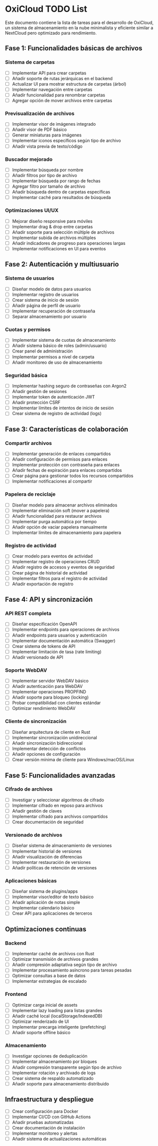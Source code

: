 # OxiCloud TODO List

Este documento contiene la lista de tareas para el desarrollo de OxiCloud, un sistema de almacenamiento en la nube minimalista y eficiente similar a NextCloud pero optimizado para rendimiento.

## Fase 1: Funcionalidades básicas de archivos

### Sistema de carpetas
- [ ] Implementar API para crear carpetas
- [ ] Añadir soporte de rutas jerárquicas en el backend
- [ ] Actualizar UI para mostrar estructura de carpetas (árbol)
- [ ] Implementar navegación entre carpetas
- [ ] Añadir funcionalidad para renombrar carpetas
- [ ] Agregar opción de mover archivos entre carpetas

### Previsualización de archivos
- [ ] Implementar visor de imágenes integrado
- [ ] Añadir visor de PDF básico
- [ ] Generar miniaturas para imágenes
- [ ] Implementar iconos específicos según tipo de archivo
- [ ] Añadir vista previa de texto/código

### Buscador mejorado
- [ ] Implementar búsqueda por nombre
- [ ] Añadir filtros por tipo de archivo
- [ ] Implementar búsqueda por rango de fechas
- [ ] Agregar filtro por tamaño de archivo
- [ ] Añadir búsqueda dentro de carpetas específicas
- [ ] Implementar caché para resultados de búsqueda

### Optimizaciones UI/UX
- [ ] Mejorar diseño responsive para móviles
- [ ] Implementar drag & drop entre carpetas
- [ ] Añadir soporte para selección múltiple de archivos
- [ ] Implementar subida de archivos múltiples
- [ ] Añadir indicadores de progreso para operaciones largas
- [ ] Implementar notificaciones en UI para eventos

## Fase 2: Autenticación y multiusuario

### Sistema de usuarios
- [ ] Diseñar modelo de datos para usuarios
- [ ] Implementar registro de usuarios
- [ ] Crear sistema de inicio de sesión
- [ ] Añadir página de perfil de usuario
- [ ] Implementar recuperación de contraseña
- [ ] Separar almacenamiento por usuario

### Cuotas y permisos
- [ ] Implementar sistema de cuotas de almacenamiento
- [ ] Añadir sistema básico de roles (admin/usuario)
- [ ] Crear panel de administración
- [ ] Implementar permisos a nivel de carpeta
- [ ] Añadir monitoreo de uso de almacenamiento

### Seguridad básica
- [ ] Implementar hashing seguro de contraseñas con Argon2
- [ ] Añadir gestión de sesiones
- [ ] Implementar token de autenticación JWT
- [ ] Añadir protección CSRF
- [ ] Implementar límites de intentos de inicio de sesión
- [ ] Crear sistema de registro de actividad (logs)

## Fase 3: Características de colaboración

### Compartir archivos
- [ ] Implementar generación de enlaces compartidos
- [ ] Añadir configuración de permisos para enlaces
- [ ] Implementar protección con contraseña para enlaces
- [ ] Añadir fechas de expiración para enlaces compartidos
- [ ] Crear página para gestionar todos los recursos compartidos
- [ ] Implementar notificaciones al compartir

### Papelera de reciclaje
- [ ] Diseñar modelo para almacenar archivos eliminados
- [ ] Implementar eliminación soft (mover a papelera)
- [ ] Añadir funcionalidad para restaurar archivos
- [ ] Implementar purga automática por tiempo
- [ ] Añadir opción de vaciar papelera manualmente
- [ ] Implementar límites de almacenamiento para papelera

### Registro de actividad
- [ ] Crear modelo para eventos de actividad
- [ ] Implementar registro de operaciones CRUD
- [ ] Añadir registro de accesos y eventos de seguridad
- [ ] Crear página de historial de actividad
- [ ] Implementar filtros para el registro de actividad
- [ ] Añadir exportación de registro

## Fase 4: API y sincronización

### API REST completa
- [ ] Diseñar especificación OpenAPI
- [ ] Implementar endpoints para operaciones de archivos
- [ ] Añadir endpoints para usuarios y autenticación
- [ ] Implementar documentación automática (Swagger)
- [ ] Crear sistema de tokens de API
- [ ] Implementar limitación de tasa (rate limiting)
- [ ] Añadir versionado de API

### Soporte WebDAV
- [ ] Implementar servidor WebDAV básico
- [ ] Añadir autenticación para WebDAV
- [ ] Implementar operaciones PROPFIND
- [ ] Añadir soporte para bloqueo (locking)
- [ ] Probar compatibilidad con clientes estándar
- [ ] Optimizar rendimiento WebDAV

### Cliente de sincronización
- [ ] Diseñar arquitectura de cliente en Rust
- [ ] Implementar sincronización unidireccional
- [ ] Añadir sincronización bidireccional
- [ ] Implementar detección de conflictos
- [ ] Añadir opciones de configuración
- [ ] Crear versión mínima de cliente para Windows/macOS/Linux

## Fase 5: Funcionalidades avanzadas

### Cifrado de archivos
- [ ] Investigar y seleccionar algoritmos de cifrado
- [ ] Implementar cifrado en reposo para archivos
- [ ] Añadir gestión de claves
- [ ] Implementar cifrado para archivos compartidos
- [ ] Crear documentación de seguridad

### Versionado de archivos
- [ ] Diseñar sistema de almacenamiento de versiones
- [ ] Implementar historial de versiones
- [ ] Añadir visualización de diferencias
- [ ] Implementar restauración de versiones
- [ ] Añadir políticas de retención de versiones

### Aplicaciones básicas
- [ ] Diseñar sistema de plugins/apps
- [ ] Implementar visor/editor de texto básico
- [ ] Añadir aplicación de notas simple
- [ ] Implementar calendario básico
- [ ] Crear API para aplicaciones de terceros

## Optimizaciones continuas

### Backend
- [ ] Implementar caché de archivos con Rust
- [ ] Optimizar transmisión de archivos grandes
- [ ] Añadir compresión adaptativa según tipo de archivo
- [ ] Implementar procesamiento asíncrono para tareas pesadas
- [ ] Optimizar consultas a base de datos
- [ ] Implementar estrategias de escalado

### Frontend
- [ ] Optimizar carga inicial de assets
- [ ] Implementar lazy loading para listas grandes
- [ ] Añadir caché local (localStorage/IndexedDB)
- [ ] Optimizar renderizado de UI
- [ ] Implementar precarga inteligente (prefetching)
- [ ] Añadir soporte offline básico

### Almacenamiento
- [ ] Investigar opciones de deduplicación
- [ ] Implementar almacenamiento por bloques
- [ ] Añadir compresión transparente según tipo de archivo
- [ ] Implementar rotación y archivado de logs
- [ ] Crear sistema de respaldo automatizado
- [ ] Añadir soporte para almacenamiento distribuido

## Infraestructura y despliegue

- [ ] Crear configuración para Docker
- [ ] Implementar CI/CD con GitHub Actions
- [ ] Añadir pruebas automatizadas
- [ ] Crear documentación de instalación
- [ ] Implementar monitoreo y alertas
- [ ] Añadir sistema de actualizaciones automáticas

